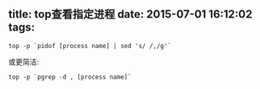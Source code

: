 title: top查看指定进程
date: 2015-07-01 16:12:02
tags:
---

```
top -p `pidof [process name] | sed 's/ /,/g'`
```
<!-- more -->
或更简洁:
```
top -p `pgrep -d , [process name]`
```
